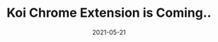 ---
title: Koi Chrome Extension is Coming..
describe: We want you to be the first to use Koi's Chrome extension!
layout: front
image: d70f74e7-1451-95b6-816f-287581176d6e.png
date: 2021-05-21
newsdate: April 16, 2021
rsvpUrl: https://mailchi.mp/6ff372ed6990/welcome-to-the-koi-pond-4909761
newsType: node
tag: node
---